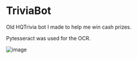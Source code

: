 # TriviaBot
Old HQTrivia bot I made to help me win cash prizes.

Pytesseract was used for the OCR.

![image](https://user-images.githubusercontent.com/16544201/166165668-9a870c0a-e793-436d-80ad-169ee8fd4921.png)
